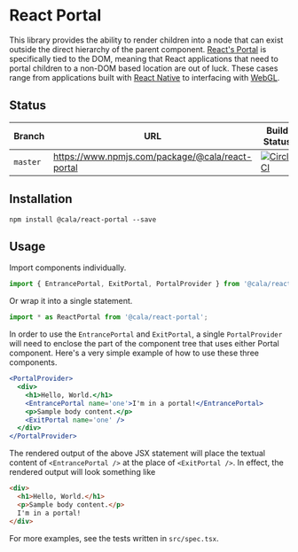 # React Portal

This library provides the ability to render children into a node that can exist outside the direct hierarchy of the parent component. [React's Portal](https://reactjs.org/docs/portals.html) is specifically tied to the DOM, meaning that React applications that need to portal children to a non-DOM based location are out of luck. These cases range from applications built with [React Native](https://facebook.github.io/react-native/) to interfacing with [WebGL](https://developer.mozilla.org/en-US/docs/Web/API/WebGL_API).

## Status

| Branch   | URL                                              | Build Status                                                                                                                                |
| -------- | ------------------------------------------------ | ------------------------------------------------------------------------------------------------------------------------------------------- |
| `master` | https://www.npmjs.com/package/@cala/react-portal | [![CircleCI](https://circleci.com/gh/ca-la/react-portal/tree/master.svg?style=svg)](https://circleci.com/gh/ca-la/react-portal/tree/master) |

## Installation

`npm install @cala/react-portal --save`

## Usage

Import components individually.

```js
import { EntrancePortal, ExitPortal, PortalProvider } from '@cala/react-portal';
```

Or wrap it into a single statement.

```js
import * as ReactPortal from '@cala/react-portal';
```

In order to use the `EntrancePortal` and `ExitPortal`, a single `PortalProvider` will need to enclose the part of the component tree that uses either Portal component. Here's a very simple example of how to use these three components.

```jsx
<PortalProvider>
  <div>
    <h1>Hello, World.</h1>
    <EntrancePortal name='one'>I'm in a portal!</EntrancePortal>
    <p>Sample body content.</p>
    <ExitPortal name='one' />
  </div>
</PortalProvider>
```

The rendered output of the above JSX statement will place the textual content of `<EntrancePortal />` at the place of `<ExitPortal />`. In effect, the rendered output will look something like

```html
<div>
  <h1>Hello, World.</h1>
  <p>Sample body content.</p>
  I'm in a portal!
</div>
```

For more examples, see the tests written in `src/spec.tsx`.
